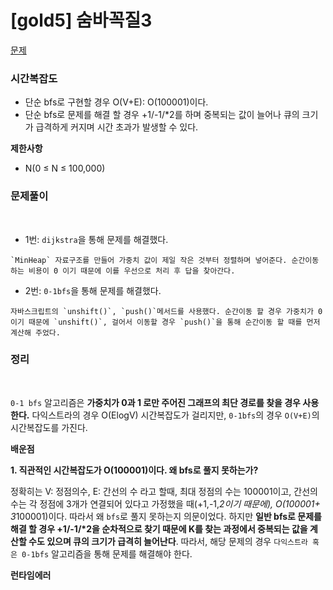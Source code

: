 # [gold5] 숨바꼭질3

[문제](https://www.acmicpc.net/problem/13549)

### 시간복잡도

- 단순 bfs로 구현할 경우 O(V+E): O(100001)이다.
- 단순 bfs로 문제를 해결 할 경우 +1/-1/\*2를 하며 중복되는 값이 늘어나 큐의 크기가 급격하게 커지며 시간 초과가 발생할 수 있다.

**제한사항**

- N(0 ≤ N ≤ 100,000)

### 문제풀이

<br>

- 1번: `dijkstra`을 통해 문제를 해결했다.

```
`MinHeap` 자료구조를 만들어 가중치 값이 제일 작은 것부터 정렬하며 넣어준다. 순간이동 하는 비용이 0 이기 때문에 이를 우선으로 처리 후 답을 찾아간다.
```

- 2번: `0-1bfs`을 통해 문제를 해결했다.

```
자바스크립트의 `unshift()`, `push()`메서드를 사용했다. 순간이동 할 경우 가중치가 0이기 때문에 `unshift()`, 걸어서 이동할 경우 `push()`을 통해 순간이동 할 때를 먼저 계산해 주었다.
```

### 정리

<br>

`0-1 bfs` 알고리즘은 **가중치가 0과 1 로만 주어진 그래프의 최단 경로를 찾을 경우 사용한다.** 다익스트라의 경우 O(ElogV) 시간복잡도가 걸리지만, `0-1bfs`의 경우 `O(V+E)`의 시간복잡도를 가진다.

**배운점**

**1. 직관적인 시간복잡도가 O(100001)이다. 왜 bfs로 풀지 못하는가?**

정확히는 V: 정점의수, E: 간선의 수 라고 할때, 최대 정점의 수는 100001이고, 간선의 수는 각 정점에 3개가 연결되어 있다고 가정했을 때(+1,-1,*2이기 때문에), O(100001+ 3*100001)이다. 따라서 왜 `bfs`로 풀지 못하는지 의문이었다. 하지만 **일반 bfs로 문제를 해결 할 경우 +1/-1/\*2을 순차적으로 찾기 때문에 K를 찾는 과정에서 중복되는 값을 계산할 수도 있으며 큐의 크기가 급격히 늘어난다**. 따라서, 해당 문제의 경우 `다익스트라 혹은 0-1bfs` 알고리즘을 통해 문제를 해결해야 한다.

**런타임에러**
